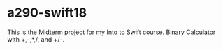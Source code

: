 # a290-swift18
This is the Midterm project for my Into to Swift course. Binary Calculator with +,-,*,/, and +/-.
